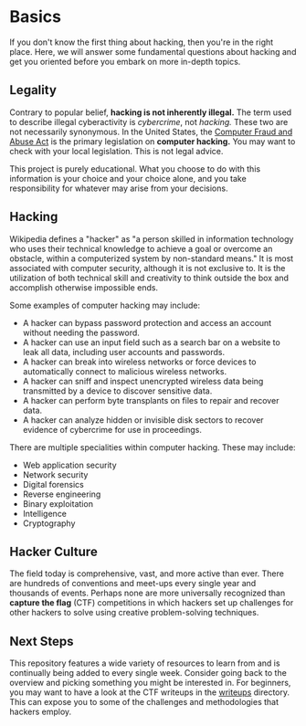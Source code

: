 # Basics

If you don't know the first thing about hacking, then you're in the right place. Here, we will answer some fundamental questions about hacking and get you oriented before you embark on more in-depth topics.

## Legality

Contrary to popular belief, **hacking is not inherently illegal.** The term used to describe illegal cyberactivity is *cybercrime*, not *hacking.* These two are not necessarily synonymous. In the United States, the [Computer Fraud and Abuse Act](https://en.wikipedia.org/wiki/Computer_Fraud_and_Abuse_Act) is the primary legislation on **computer hacking.** You may want to check with your local legislation. This is not legal advice.

This project is purely educational. What you choose to do with this information is your choice and your choice alone, and you take responsibility for whatever may arise from your decisions.

## Hacking

Wikipedia defines a "hacker" as "a person skilled in information technology who uses their technical knowledge to achieve a goal or overcome an obstacle, within a computerized system by non-standard means." It is most associated with computer security, although it is not exclusive to. It is the utilization of both technical skill and creativity to think outside the box and accomplish otherwise impossible ends.

Some examples of computer hacking may include:
- A hacker can bypass password protection and access an account without needing the password.
- A hacker can use an input field such as a search bar on a website to leak all data, including user accounts and passwords.
- A hacker can break into wireless networks or force devices to automatically connect to malicious wireless networks.
- A hacker can sniff and inspect unencrypted wireless data being transmitted by a device to discover sensitive data.
- A hacker can perform byte transplants on files to repair and recover data.
- A hacker can analyze hidden or invisible disk sectors to recover evidence of cybercrime for use in proceedings.

There are multiple specialities within computer hacking. These may include:
- Web application security
- Network security
- Digital forensics
- Reverse engineering
- Binary exploitation
- Intelligence
- Cryptography

## Hacker Culture

The field today is comprehensive, vast, and more active than ever. There are hundreds of conventions and meet-ups every single year and thousands of events. Perhaps none are more universally recognized than **capture the flag** (CTF) competitions in which hackers set up challenges for other hackers to solve using creative problem-solving techniques.

## Next Steps

This repository features a wide variety of resources to learn from and is continually being added to every single week. Consider going back to the overview and picking something you might be interested in. For beginners, you may want to have a look at the CTF writeups in the [writeups](../writeups/) directory. This can expose you to some of the challenges and methodologies that hackers employ.
